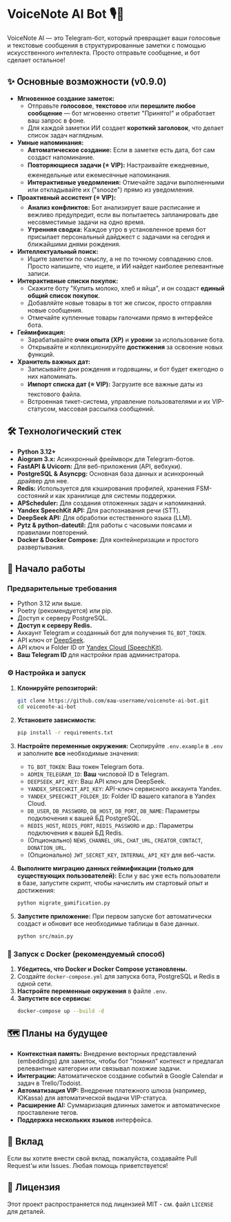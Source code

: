 # VoiceNote AI Bot 🎙️📝

VoiceNote AI — это Telegram-бот, который превращает ваши голосовые и текстовые сообщения в структурированные заметки с помощью искусственного интеллекта. Просто отправьте сообщение, и бот сделает остальное!

## ✨ Основные возможности (v0.9.0)

*   **Мгновенное создание заметок:**
    *   Отправьте **голосовое**, **текстовое** или **перешлите любое сообщение** — бот мгновенно ответит "Принято!" и обработает ваш запрос в фоне.
    *   Для каждой заметки ИИ создает **короткий заголовок**, что делает список задач наглядным.
*   **Умные напоминания:**
    *   **Автоматическое создание:** Если в заметке есть дата, бот сам создаст напоминание.
    *   **Повторяющиеся задачи (⭐ VIP):** Настраивайте ежедневные, еженедельные или ежемесячные напоминания.
    *   **Интерактивные уведомления:** Отмечайте задачи выполненными или откладывайте их ("snooze") прямо из уведомления.
*   **Проактивный ассистент (⭐ VIP):**
    *   **Анализ конфликтов:** Бот анализирует ваше расписание и вежливо предупредит, если вы попытаетесь запланировать две несовместимые задачи на одно время.
    *   **Утренняя сводка:** Каждое утро в установленное время бот присылает персональный дайджест с задачами на сегодня и ближайшими днями рождения.
*   **Интеллектуальный поиск:**
    *   Ищите заметки по смыслу, а не по точному совпадению слов. Просто напишите, что ищете, и ИИ найдет наиболее релевантные записи.
*   **Интерактивные списки покупок:**
    *   Скажите боту "Купить молоко, хлеб и яйца", и он создаст **единый общий список покупок**.
    *   Добавляйте новые товары в тот же список, просто отправляя новые сообщения.
    *   Отмечайте купленные товары галочками прямо в интерфейсе бота.
*   **Геймификация:**
    *   Зарабатывайте **очки опыта (XP)** и **уровни** за использование бота.
    *   Открывайте и коллекционируйте **достижения** за освоение новых функций.
*   **Хранитель важных дат:**
    *   Записывайте дни рождения и годовщины, и бот будет ежегодно о них напоминать.
    *   **Импорт списка дат (⭐ VIP):** Загрузите все важные даты из текстового файла.
    *   Встроенная тикет-система, управление пользователями и их VIP-статусом, массовая рассылка сообщений.

## 🛠️ Технологический стек 

*   **Python 3.12+**
*   **Aiogram 3.x:** Асинхронный фреймворк для Telegram-ботов.
*   **FastAPI & Uvicorn:** Для веб-приложения (API, вебхуки).
*   **PostgreSQL & Asyncpg:** Основная база данных и асинхронный драйвер для нее.
*   **Redis:** Используется для кэширования профилей, хранения FSM-состояний и как хранилище для системы поддержки.
*   **APScheduler:** Для создания отложенных задач и напоминаний.
*   **Yandex SpeechKit API:** Для распознавания речи (STT).
*   **DeepSeek API:** Для обработки естественного языка (LLM).
*   **Pytz & python-dateutil:** Для работы с часовыми поясами и правилами повторений.
*   **Docker & Docker Compose:** Для контейнеризации и простого развертывания.

## 🚀 Начало работы

### Предварительные требования

*   Python 3.12 или выше.
*   Poetry (рекомендуется) или pip.
*   Доступ к серверу PostgreSQL.
*   **Доступ к серверу Redis.**
*   Аккаунт Telegram и созданный бот для получения `TG_BOT_TOKEN`.
*   API ключ от [DeepSeek](https://platform.deepseek.com/).
*   API ключ и Folder ID от [Yandex Cloud (SpeechKit)](https://cloud.yandex.ru/services/speechkit).
*   **Ваш Telegram ID** для настройки прав администратора.

### ⚙️ Настройка и запуск

1.  **Клонируйте репозиторий:**
    ```bash
    git clone https://github.com/ваш-username/voicenote-ai-bot.git
    cd voicenote-ai-bot
    ```

2.  **Установите зависимости:**
    ```bash
    pip install -r requirements.txt
    ```

3.  **Настройте переменные окружения:**
    Скопируйте `.env.example` в `.env` и заполните **все** необходимые значения:
    *   `TG_BOT_TOKEN`: Ваш токен Telegram бота.
    *   `ADMIN_TELEGRAM_ID`: **Ваш** числовой ID в Telegram.
    *   `DEEPSEEK_API_KEY`: Ваш API ключ для DeepSeek.
    *   `YANDEX_SPEECHKIT_API_KEY`: API-ключ сервисного аккаунта Yandex.
    *   `YANDEX_SPEECHKIT_FOLDER_ID`: Folder ID вашего каталога в Yandex Cloud.
    *   `DB_USER`, `DB_PASSWORD`, `DB_HOST`, `DB_PORT`, `DB_NAME`: Параметры подключения к вашей БД PostgreSQL.
    *   `REDIS_HOST`, `REDIS_PORT`, `REDIS_PASSWORD` и др.: Параметры подключения к вашей БД Redis.
    *   (Опционально) `NEWS_CHANNEL_URL`, `CHAT_URL`, `CREATOR_CONTACT`, `DONATION_URL`.
    *   (Опционально) `JWT_SECRET_KEY`, `INTERNAL_API_KEY` для веб-части.

4.  **Выполните миграцию данных геймификации (только для существующих пользователей):**
    Если у вас уже есть пользователи в базе, запустите скрипт, чтобы начислить им стартовый опыт и достижения:
    ```bash
    python migrate_gamification.py
    ```

5.  **Запустите приложение:**
    При первом запуске бот автоматически создаст и обновит все необходимые таблицы в базе данных.
    ```bash
    python src/main.py
    ```

### 🐳 Запуск с Docker (рекомендуемый способ)

1.  **Убедитесь, что Docker и Docker Compose установлены.**
2.  Создайте `docker-compose.yml` для запуска бота, PostgreSQL и Redis в одной сети.
3.  **Настройте переменные окружения** в файле `.env`.
4.  **Запустите все сервисы:**
    ```bash
    docker-compose up --build -d
    ```

## 🗺️ Планы на будущее

*   **Контекстная память:** Внедрение векторных представлений (embeddings) для заметок, чтобы бот "помнил" контекст и предлагал релевантные категории или связывал похожие задачи.
*   **Интеграции:** Автоматическое создание событий в Google Calendar и задач в Trello/Todoist.
*   **Автоматизация VIP:** Внедрение платежного шлюза (например, ЮKassa) для автоматической выдачи VIP-статуса.
*   **Расширение AI:** Суммаризация длинных заметок и автоматическое проставление тегов.
*   **Поддержка нескольких языков** интерфейса.

## 🤝 Вклад

Если вы хотите внести свой вклад, пожалуйста, создавайте Pull Request'ы или Issues. Любая помощь приветствуется!

## 📝 Лицензия

Этот проект распространяется под лицензией MIT - см. файл `LICENSE` для деталей.